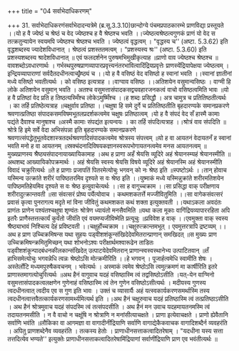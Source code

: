 +++
title = "04 सर्वाभेदाधिकरणम्"

+++
31. सर्वाभेदाधिकरणंसर्वाभेदादन्यत्रेमे (ब्र.सू.3.3.10)छान्दोग्ये पंचमप्रपाठकारम्भे प्राणविद्या प्रस्तूयते ।।यो ह वै ज्येष्ठं च श्रेष्ठं च वेद ज्येष्ठश्च ह वै श्रेष्ठश्च भवति ।।ज्येष्ठत्वश्रेष्ठत्वगुणकं प्राणं यो वेद स तत्क्रतुन्यायेन स्वयमपि ज्येष्ठश्च श्रेष्ठश्च भवति । ज्येष्ठत्वं वृद्धत्वम् । "वृद्धस्य च'' (अष्टा. 5.3.62) इति वृद्धशब्दस्य ज्यादेशविधानात् । श्रेष्ठत्वं प्रशस्ततमत्वम् । "प्रशस्यस्य श्रः'' (अष्टा. 5.3.60) इति प्रशस्यशब्दस्य श्रादेशविधानात् ॥ एवं फलदर्शनेन पुरुषमभिमुखीकृत्याह ॥प्राणो वाव ज्येष्ठश्च श्रेष्ठश्च ॥वावशब्दोऽवधारणार्थः । गर्भस्थपुरुषप्राणव्यापारप्रवृत्त्यनंतरभावित्वादिंद्रियप्रवृत्तेः प्राणस्येंद्रियापेक्षया ज्येष्ठत्वम् । इन्द्रियव्यापाराणां सर्वदैतदधीनत्वाच्छ्रैष्ठ्यं च ।।यो ह वै वसिष्ठं वेद वसिष्ठो ह स्वानां भवति ।।स्वानां ज्ञातीनां मध्ये वसिष्ठो भवतीत्यर्थः । को वसिष्ठ इत्यत्राह ।।वाग्वाव वसिष्ठः ।।अतिशयेन वसुमान्वसिष्ठः । वाग्मी हि लोके अतिशयेन वसुमान् भवति । अतश्च वसुमत्तासंपादकसद्व्यवहारजनकत्वं वाचो वसिष्ठत्वमिति भावः ॥यो ह वै प्रतिष्ठां वेद प्रति ह तिष्ठत्यस्मिँश्च लोकेऽमुष्मिँश्च ।।ह शब्दः प्रसिद्धौ । अत्र चामुत्र च प्रतितिष्ठतीत्यर्थः । का तर्हि प्रतिष्ठेत्यत्राह ॥चक्षुर्वाव प्रतिष्ठा ।।चक्षुषा हि समे दुर्गे च प्रतितिष्ठतीति बृहदारण्यके समानप्रकरणे श्रवणात्प्रतिष्ठा संपादकसमविषमभूतलप्रदर्शकत्वमेव चक्षुषः प्रतिष्ठात्वम् ।यो ह वै संपदं वेद सँ हास्मै कामाः पद्यंते दैवाश्च मानुषाश्च ॥अस्मै कामाः संपद्यंत इत्यन्वयः । का तर्हि संपदित्यत्राह ।।श्रोत्रं वाव संपदिति ॥श्रोत्रे हि इमे सर्वे वेदा अभिसंपन्ना इति बृहदारण्यके समानप्रकरणे श्रवणात्संपद्धेतुभूतवेदशास्त्रतदर्थश्रवणादिसंपादकत्वमेव श्रोत्रस्य संपत्त्वम् ॥यो ह वा आयतनं वेदायतनँ ह स्वानां भवति मनो ह वा आयतनम् ॥स्रक्चंदनादिविषयकज्ञानस्वरूपभोगायतनत्वमेव मनस आयतनत्वम् ॥ मुख्यप्राणस्य श्रैष्ठ्यसंपादनायाख्यायिकामाह ।अथ ह प्राणा अहँ श्रेयसि व्यूदिरे अहं श्रेयानस्म्यहं श्रेयानस्मीति ॥अथशब्द आख्यायिकोपक्रमार्थः । अहं श्रेयसि स्वस्य श्रेयसि विषये व्यूदिरे अहं श्रेयानस्मि अहं श्रेयानस्मीति विवादं चक्रुरित्यर्थः ॥ते ह प्राणाः प्रजापतिं पितरमेत्योचुः भगवन् को नः श्रेष्ठ इति ॥स्पष्टोऽर्थः ।।तान् होवाच यस्मिन्व उत्क्रांते शरीरं पापिष्ठतरमिव दृश्यते स वः श्रेष्ठ इति ।।युष्माकं मध्ये यस्मिन्नुक्रांते शरीरमतिशयेन पापिष्ठमतिहेयमिव दृश्यते स वः श्रेष्ठ इत्युवाचेत्यर्थः ।।सा ह वागुच्चक्राम ।।सा प्रसिद्धा वाक् परीक्षणाय शरीरादुत्क्रान्तवती ॥सा संवत्सरं प्रोष्य पर्येत्योवाच । कथमशकतर्त्ते मज्जीवितुमिति ।।सा वागेकसंवत्सरं प्रवासं कृत्वा पुनरागत्य मदृते मां विना जीवितुं कथमशकत कथं शक्ता इत्युक्तवती ।।यथाऽकला अवदंतः प्राणंतः प्राणेन पश्यंतश्चक्षुषा शृण्वंतः श्रोत्रेण ध्यायंतो मनसैवमिति ॥यथा कला मूकाः वागिंद्रियव्यापाररहिता अपि इतरैः प्राणैस्तत्तत्कार्यं कुर्वंतो जीवंति एवं वयमप्यजीविष्मेति प्रत्यूचुः ॥प्रविवेश ह वाक् ।।एवमुक्ता वाक् स्वस्य श्रैष्ठ्याभावं निश्चित्य देहं प्रविष्टवती ।।चक्षुर्होच्चक्राम ।।चक्षुरुत्क्रान्तमभूत् । एवमुत्तरत्रापि द्रष्टव्यम् ।।अथ ह प्राण उच्चिक्रमिषन्स यथा सुहयः पड्वीशशंकून्संखिदेदेवमितरान्प्राणान् समखिदत् ॥स मुख्यः प्राण उच्चिक्रमिषन्क्रमितुमिच्छन् यथा शोभनोऽश्वः परीक्षार्थमश्वारूढेन ताडितः पड्वीशशंकून्पादबंधनकीलकान्संखिदेत् उत्पाटयेदेवमितरान् प्राणान्स्वस्वस्थानेभ्य उत्पाटितवान् ॥तँ हाभिसमेत्योचुः भगवन्नेधि त्वन्नः श्रेष्ठोऽसि मोत्क्रमीरिति ।।हे भगवन् । पूजार्हत्वमेधि स्वामीति शेषः । अस्तेर्लोटि मध्यमपुरुषैकवचनम् । भवेत्यर्थः । अस्माकं त्वमेव श्रेष्ठोऽसि त्वमुत्क्रमणं मा कार्षीरिति इतरे प्राणास्तमागत्योचुरित्यर्थः ॥अथ हैनं वागुवाच यदहं वसिष्ठास्मि त्वं तद्वसिष्ठोऽसीति ।यत्-येन वाग्मिनो वसुमत्तासंपादकत्वलक्षणेन गुणेनाहं वसिष्ठास्मि त्वं तेन गुणेन वसिष्ठोऽसीत्यर्थः । मदीयस्य गुणस्य त्वदधीनत्वात् त्वदीय एव स गुण इति भावः । उक्तं च व्यासार्यैः अहं यत्स्वकार्यकरणसमर्थास्मि तस्य त्वदधीनत्वात्तवैतत्कार्यकरणसामर्थ्यमित्यर्थ इति ।।अथ हैनं चक्षुरुवाच यदहं प्रतिष्ठास्मि त्वं तत्प्रतिष्ठाऽसीति । अथ हैनं श्रोत्रमुवाच यदहं संपदस्मि त्वं तत्संपदसीति । अथ हैनं मन उवाच यदहमायतनमस्मि त्वं तदायतनमसीति । न वै वाचो न चक्षूंषि न श्रोत्राणि न मनांसीत्याचक्षते । प्राणा इत्येवाचक्षते । प्राणो ह्येवैतानि सर्वाणि भवंति ॥लौकिका वा आगमज्ञा वा वागादीनींद्रियाणि सर्वाणि वागाद्येकैकवाचक वागादिशब्दैर्न व्यवहरंति । अपितु प्राणशब्देनैव व्यवहरंति । तत्कस्य हेतोः । प्राणाधीनसत्ताकत्वादितरेषाम् । "यदधीना यस्य सत्ता तत्तदित्येव भण्यते'' इत्युक्तेः प्राणाधीनसत्ताकत्वादितरेषामिंद्रियाणां सर्वाणींद्रियाणि प्राण एव भवंतीत्यर्थः ॥
